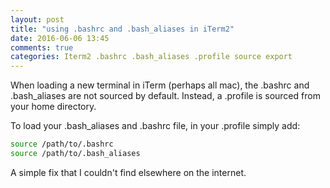 ```yaml
---
layout: post
title: "using .bashrc and .bash_aliases in iTerm2"
date: 2016-06-06 13:45
comments: true
categories: Iterm2 .bashrc .bash_aliases .profile source export
---
```


When loading a new terminal in iTerm (perhaps all mac), the .bashrc and .bash_aliases are not sourced by default. Instead, a .profile is sourced from your home directory.

To load your .bash_aliases and .bashrc file, in your .profile simply add:

```bash
source /path/to/.bashrc
source /path/to/.bash_aliases
```

A simple fix that I couldn't find elsewhere on the internet.

